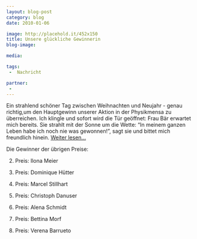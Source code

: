 ```yaml
---
layout: blog-post
category: blog
date: 2010-01-06

image: http://placehold.it/452x150
title: Unsere glückliche Gewinnerin  
blog-image: 

media: 

tags:
 -  Nachricht

partner:
 -  
---
```


Ein strahlend schöner Tag zwischen Weihnachten und Neujahr - genau richtig,um den Hauptgewinn unserer Aktion in der Physikmensa zu überreichen. Ich klingle und sofort wird die Tür geöffnet: Frau Bär erwartet mich bereits. Sie strahlt mit der Sonne um die Wette: “In meinem ganzen Leben habe ich noch nie was gewonnen!”, sagt sie und bittet mich freundlich hinein. [Weiter lesen...][1]

 Die Gewinner der übrigen Preise:

2. Preis: Ilona Meier

3. Preis: Dominique Hütter

4. Preis: Marcel Stillhart

5. Preis: Christoph Danuser

6. Preis: Alena Schmidt

7. Preis: Bettina Morf

8. Preis: Verena Barrueto


[1]:  2010-01-06-Unsere_glückliche_Gewinnerin_II.md
 